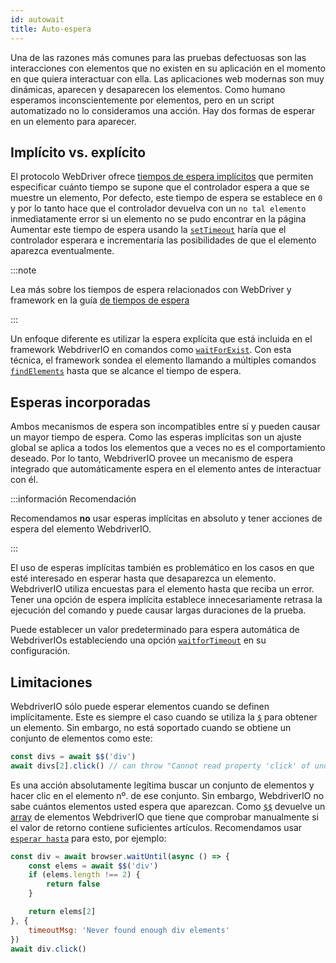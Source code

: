 ```yaml
---
id: autowait
title: Auto-espera
---
```


Una de las razones más comunes para las pruebas defectuosas son las interacciones con elementos que no existen en su aplicación en el momento en que quiera interactuar con ella. Las aplicaciones web modernas son muy dinámicas, aparecen y desaparecen los elementos. Como humano esperamos inconscientemente por elementos, pero en un script automatizado no lo consideramos una acción. Hay dos formas de esperar en un elemento para aparecer.

## Implícito vs. explícito

El protocolo WebDriver ofrece [tiempos de espera implícitos](https://w3c.github.io/webdriver/#timeouts) que permiten especificar cuánto tiempo se supone que el controlador espera a que se muestre un elemento, Por defecto, este tiempo de espera se establece en `0` y por lo tanto hace que el controlador devuelva con un `no tal elemento` inmediatamente error si un elemento no se pudo encontrar en la página Aumentar este tiempo de espera usando la [`setTimeout`](/docs/api/browser/setTimeout) haría que el controlador esperara e incrementaría las posibilidades de que el elemento aparezca eventualmente.

:::note

Lea más sobre los tiempos de espera relacionados con WebDriver y framework en la guía [de tiempos de espera](/docs/timeouts)

:::

Un enfoque diferente es utilizar la espera explícita que está incluida en el framework WebdriverIO en comandos como [`waitForExist`](/docs/api/element/waitForExist). Con esta técnica, el framework sondea el elemento llamando a múltiples comandos [`findElements`](/docs/api/webdriver#findelements) hasta que se alcance el tiempo de espera.

## Esperas incorporadas

Ambos mecanismos de espera son incompatibles entre sí y pueden causar un mayor tiempo de espera. Como las esperas implícitas son un ajuste global se aplica a todos los elementos que a veces no es el comportamiento deseado. Por lo tanto, WebdriverIO provee un mecanismo de espera integrado que automáticamente espera en el elemento antes de interactuar con él.

:::información Recomendación

Recomendamos __no__ usar esperas implícitas en absoluto y tener acciones de espera del elemento WebdriverIO.

:::

El uso de esperas implícitas también es problemático en los casos en que esté interesado en esperar hasta que desaparezca un elemento. WebdriverIO utiliza encuestas para el elemento hasta que reciba un error. Tener una opción de espera implícita establece innecesariamente retrasa la ejecución del comando y puede causar largas duraciones de la prueba.

Puede establecer un valor predeterminado para espera automática de WebdriverIOs estableciendo una opción [`waitforTimeout`](/docs/configuration#waitfortimeout) en su configuración.

## Limitaciones

WebdriverIO sólo puede esperar elementos cuando se definen implícitamente. Este es siempre el caso cuando se utiliza la [`$`](/docs/api/browser/$) para obtener un elemento. Sin embargo, no está soportado cuando se obtiene un conjunto de elementos como este:

```js
const divs = await $$('div')
await divs[2].click() // can throw "Cannot read property 'click' of undefined"
```

Es una acción absolutamente legítima buscar un conjunto de elementos y hacer clic en el elemento nº. de ese conjunto. Sin embargo, WebdriverIO no sabe cuántos elementos usted espera que aparezcan. Como [`$$`](/docs/api/browser/$$) devuelve un [array](https://developer.mozilla.org/en-US/docs/Web/JavaScript/Reference/Global_Objects/Array) de elementos WebdriverIO que tiene que comprobar manualmente si el valor de retorno contiene suficientes artículos. Recomendamos usar [`esperar hasta`](/docs/api/browser/waitUntil) para esto, por ejemplo:

```js
const div = await browser.waitUntil(async () => {
    const elems = await $$('div')
    if (elems.length !== 2) {
        return false
    }

    return elems[2]
}, {
    timeoutMsg: 'Never found enough div elements'
})
await div.click()
```
